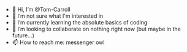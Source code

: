 - 👋 Hi, I’m @Tom-Carroll
- 👀 I’m not sure what I'm interested in
- 🌱 I’m currently learning the absolute basics of coding
- 💞️ I’m looking to collaborate on nothing right now (but maybe in the future...)
- 📫 How to reach me: messenger owl 

<!---
Tom-Carroll/Tom-Carroll is a ✨ special ✨ repository because its `README.md` (this file) appears on your GitHub profile.
You can click the Preview link to take a look at your changes.
--->
